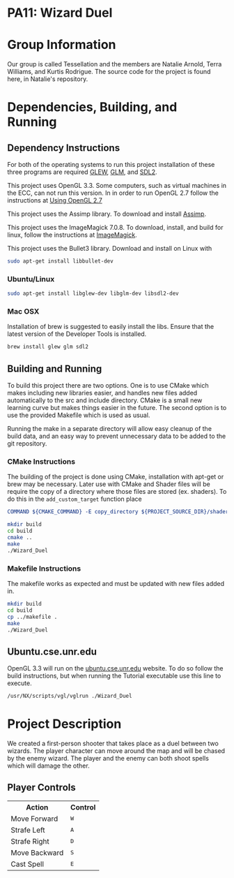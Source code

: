 # PA11: Wizard Duel

# Group Information
Our group is called Tessellation and the members are Natalie Arnold, Terra Williams, and Kurtis Rodrigue.  The source code for the project is found here, in Natalie's repository.

# Dependencies, Building, and Running

## Dependency Instructions
For both of the operating systems to run this project installation of these three programs are required [GLEW](http://glew.sourceforge.net/), [GLM](http://glm.g-truc.net/0.9.7/index.html), and [SDL2](https://wiki.libsdl.org/Tutorials).

This project uses OpenGL 3.3. Some computers, such as virtual machines in the ECC, can not run this version. In in order to run OpenGL 2.7 follow the instructions at [Using OpenGL 2.7](https://github.com/HPC-Vis/computer-graphics/wiki/Using-OpenGL-2.7)

This project uses the Assimp library. To download and install [Assimp](http://www.assimp.org/).

This project uses the ImageMagick 7.0.8. To download, install, and build for linux, follow the instructions at [ImageMagick](https://linuxconfig.org/how-to-install-imagemagick-7-on-ubuntu-18-04-linux).

This project uses the Bullet3 library. Download and install on Linux with

```bash
sudo apt-get install libbullet-dev
```

### Ubuntu/Linux
```bash
sudo apt-get install libglew-dev libglm-dev libsdl2-dev
```

### Mac OSX
Installation of brew is suggested to easily install the libs. Ensure that the latest version of the Developer Tools is installed.
```bash
brew install glew glm sdl2
```

## Building and Running
To build this project there are two options. One is to use CMake which makes including new libraries easier, and handles new files added automatically to the src and include directory. CMake is a small new learning curve but makes things easier in the future.
The second option is to use the provided Makefile which is used as usual.

Running the make in a separate directory will allow easy cleanup of the build data, and an easy way to prevent unnecessary data to be added to the git repository.

### CMake Instructions
The building of the project is done using CMake, installation with apt-get or brew may be necessary. Later use with CMake and Shader files will be require the copy of a directory where those files are stored (ex. shaders). To do this in the ```add_custom_target``` function place
```cmake
COMMAND ${CMAKE_COMMAND} -E copy_directory ${PROJECT_SOURCE_DIR}/shaders/ ${CMAKE_CURRENT_BINARY_DIR}/shaders
```

```bash
mkdir build
cd build
cmake ..
make
./Wizard_Duel
```

### Makefile Instructions
The makefile works as expected and must be updated with new files added in.

```bash
mkdir build
cd build
cp ../makefile .
make
./Wizard_Duel
```

## Ubuntu.cse.unr.edu
OpenGL 3.3 will run on the [ubuntu.cse.unr.edu](https://ubuntu.cse.unr.edu/) website. To do so follow the build instructions, but when running the Tutorial executable use this line to execute.
```bash
/usr/NX/scripts/vgl/vglrun ./Wizard_Duel
```
# Project Description
We created a first-person shooter that takes place as a duel between two wizards. The player character can move around the map and will be chased by the enemy wizard. The player and the enemy can both shoot spells which will damage the other. 

## Player Controls

<table>
    <tr>
        <th>Action</th>
        <th>Control</th>
    </tr>
    <tr>
        <td>Move Forward</td>
        <td><kbd>W</kbd></td>
    </tr>
    <tr>
        <td>Strafe Left</td>
        <td><kbd>A</kbd></td>
    </tr>
    <tr>
        <td>Strafe Right</td>
        <td><kbd>D</kbd></td>
    </tr>
    <tr>
        <td>Move Backward</td>
        <td><kbd>S</kbd></td>
    </tr>
    <tr>
        <td>Cast Spell</td>
        <td><kbd>E</kbd></td>
    </tr>
</table>

